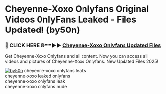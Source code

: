 # Cheyenne-Xoxo Onlyfans Original Videos 0nlyFans Leaked - Files Updated! (by50n)

<h3>🔴 CLICK HERE 🌐==►► <a href="https://tinyurl.com/3hn5wdd3" rel="nofollow">Cheyenne-Xoxo Onlyfans Updated Files</a></h3>

Get Cheyenne-Xoxo Onlyfans and all content. Now you can access all videos and pictures of Cheyenne-Xoxo Onlyfans. New Updated Files 2025!

[![by50n](https://i.imgur.com/4HnBqBT.gif)](https://tinyurl.com/3hn5wdd3)
cheyenne-xoxo onlyfans leaks<br>
cheyenne-xoxo leaked onlyfans<br>
cheyenne-xoxo onlyfans leak<br>
cheyenne-xoxo onlyfans nude